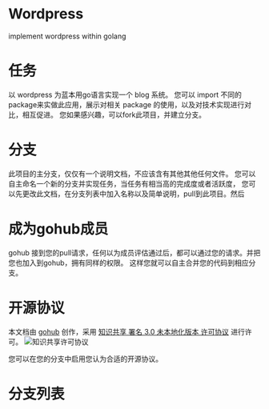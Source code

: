 Wordpress
=========

implement wordpress within golang

任务
=========

以 wordpress 为蓝本用go语言实现一个 blog 系统。
您可以 import 不同的package来实做此应用，展示对相关 package 的使用，以及对技术实现进行对比，相互促进。
您如果感兴趣，可以fork此项目，并建立分支。

分支
=========

此项目的主分支，仅仅有一个说明文档，不应该含有其他其他任何文件。
您可以自主命名一个新的分支并实现任务，当任务有相当高的完成度或者活跃度，
您可以先更改此文档，在分支列表中加入名称以及简单说明，pull到此项目。然后

成为gohub成员
=============

gohub 接到您的pull请求，任何以为成员评估通过后，都可以通过您的请求。并把您也加入到gohub，拥有同样的权限。
这样您就可以自主合并您的代码到相应分支。

开源协议
=============

本文档由 [gohub](https://github.com/gohub) 创作，采用 
[知识共享 署名 3.0 未本地化版本 许可协议](http://creativecommons.org/licenses/by/3.0/deed.zh) 进行许可。
![知识共享许可协议](http://i.creativecommons.org/l/by/3.0/88x31.png) 

您可以在您的分支中启用您认为合适的开源协议。

分支列表
============


